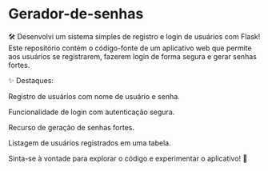 # Gerador-de-senhas

🛠️ Desenvolvi um sistema simples de registro e login de usuários com Flask! Este repositório contém o código-fonte de um aplicativo web que permite aos usuários se registrarem, fazerem login de forma segura e gerar senhas fortes.


✨ Destaques:


Registro de usuários com nome de usuário e senha.

Funcionalidade de login com autenticação segura.

Recurso de geração de senhas fortes.

Listagem de usuários registrados em uma tabela.

Sinta-se à vontade para explorar o código e experimentar o aplicativo! 🚀
